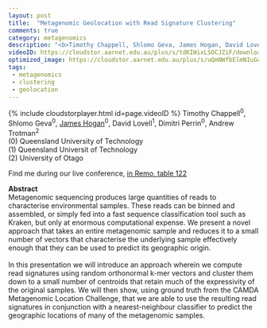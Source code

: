 ```yaml
---
layout: post
title:  "Metagenomic Geolocation with Read Signature Clustering"
comments: true
category: metagenomics
description: "<b>Timothy Chappell, Shlomo Geva, James Hogan, David Lovell, Dimitri Perrin, Andrew Trotman</b><br/>Metagenomic sequencing produces large quantities o..."
videoID: https://cloudstor.aarnet.edu.au/plus/s/tdKIWixLSOCJZiF/download
optimized_image: https://cloudstor.aarnet.edu.au/plus/s/uQmNWfbElmNIuGu/download
tags:
 - metagenomics
 - clustering
 - geolocation
---
```

{% include cloudstorplayer.html id=page.videoID %}
Timothy Chappell<sup>0</sup>, Shlomo Geva<sup>0</sup>, <u>James Hogan</u><sup>0</sup>, David Lovell<sup>1</sup>, Dimitri Perrin<sup>0</sup>, Andrew Trotman<sup>2</sup><br/>
\(0\) Queensland University of Technology<br/>
\(1\) Queensland Universit of Technology<br/>
\(2\) University of Otago

Find me during our live conference, [in Remo, table 122](https://remo.co)

<b>Abstract</b><br/>
Metagenomic sequencing produces large quantities of reads to characterise environmental samples. These reads can be binned and assembled, or simply fed into a fast sequence classification tool such as Kraken, but only at enormous computational expense. We present a novel approach that takes an entire metagenomic sample and reduces it to a small number of vectors that characterise the underlying sample effectively enough that they can be used to predict its geographic origin.<br/><br/>In this presentation we will introduce an approach wherein we compute read signatures using random orthonormal k-mer vectors and cluster them down to a small number of centroids that retain much of the expressivity of the original samples. We will then show, using ground truth from the CAMDA Metagenomic Location Challenge, that we are able to use the resulting read signatures in conjunction with a nearest-neighbour classifier to predict the geographic locations of many of the metagenomic samples.
